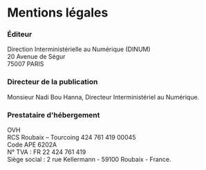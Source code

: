 # Mentions légales

### Éditeur

Direction Interministérielle au Numérique (DINUM)\
20 Avenue de Ségur\
75007 PARIS

### Directeur de la publication

Monsieur Nadi Bou Hanna, Directeur Interministériel au Numérique.

### Prestataire d'hébergement

OVH\
RCS Roubaix – Tourcoing 424 761 419 00045\
Code APE 6202A\
N° TVA : FR 22 424 761 419\
Siège social : 2 rue Kellermann - 59100 Roubaix - France.
